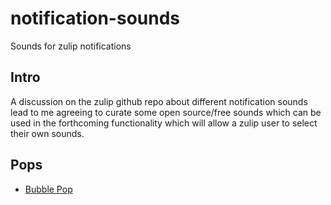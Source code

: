 # notification-sounds
Sounds for zulip notifications 

## Intro
A discussion on the zulip github repo about different notification sounds lead to me agreeing to curate some open source/free sounds which can be used in the forthcoming functionality which will allow a zulip user to select their own sounds.

## Pops

  * [Bubble Pop](https://freesound.org/people/Ch0cchi/sounds/15348/)
